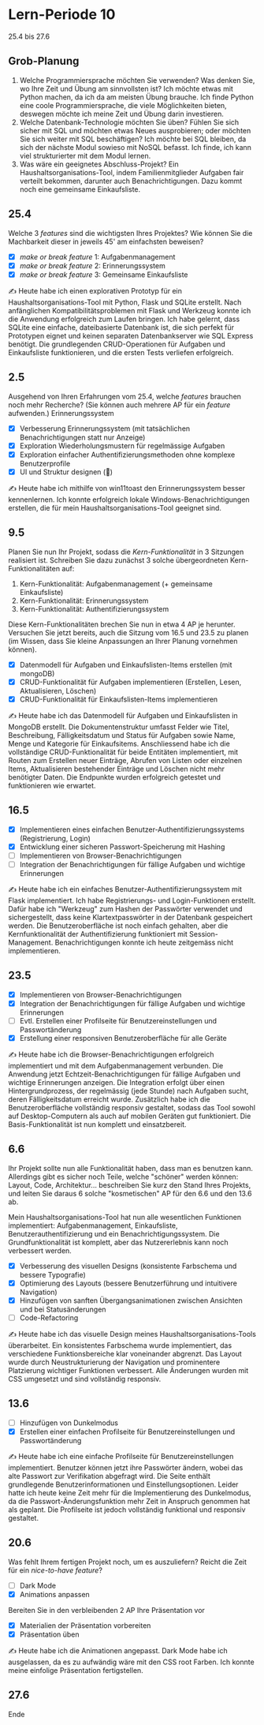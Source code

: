 # Lern-Periode 10

25.4 bis 27.6

## Grob-Planung

1. Welche Programmiersprache möchten Sie verwenden? Was denken Sie, wo Ihre Zeit und Übung am sinnvollsten ist?
   Ich möchte etwas mit Python machen, da ich da am meisten Übung brauche. Ich finde Python eine coole Programmiersprache, die viele Möglichkeiten bieten, deswegen möchte ich meine Zeit und Übung darin investieren.
2. Welche Datenbank-Technologie möchten Sie üben? Fühlen Sie sich sicher mit SQL und möchten etwas Neues ausprobieren; oder möchten Sie sich weiter mit SQL beschäftigen?
   Ich möchte bei SQL bleiben, da sich der nächste Modul sowieso mit NoSQL befasst. Ich finde, ich kann viel strukturierter mit dem Modul lernen.
3. Was wäre ein geeignetes Abschluss-Projekt?
   Ein Haushaltsorganisations-Tool, indem Familienmitglieder Aufgaben fair verteilt bekommen, darunter auch Benachrichtigungen. Dazu kommt noch eine gemeinsame Einkaufsliste.

## 25.4

Welche 3 *features* sind die wichtigsten Ihres Projektes? Wie können Sie die Machbarkeit dieser in jeweils 45' am einfachsten beweisen?

- [x] *make or break feature* 1: Aufgabenmanagement
- [x] *make or break feature* 2: Erinnerungssystem
- [x] *make or break feature* 3: Gemeinsame Einkaufsliste

✍️ Heute habe ich einen explorativen Prototyp für ein Haushaltsorganisations-Tool mit Python, Flask und SQLite erstellt. Nach anfänglichen Kompatibilitätsproblemen mit Flask und Werkzeug konnte ich die Anwendung erfolgreich zum Laufen bringen. Ich habe gelernt, dass SQLite eine einfache, dateibasierte Datenbank ist, die sich perfekt für Prototypen eignet und keinen separaten Datenbankserver wie SQL Express benötigt. Die grundlegenden CRUD-Operationen für Aufgaben und Einkaufsliste funktionieren, und die ersten Tests verliefen erfolgreich.

## 2.5

Ausgehend von Ihren Erfahrungen vom 25.4, welche *features* brauchen noch mehr Recherche? (Sie können auch mehrere AP für ein *feature* aufwenden.)
Erinnerungssystem

- [x] Verbesserung Erinnerungssystem (mit tatsächlichen Benachrichtigungen statt nur Anzeige)
- [x] Exploration Wiederholungsmustern für regelmässige Aufgaben
- [x] Exploration einfacher Authentifizierungsmethoden ohne komplexe Benutzerprofile
- [x] UI und Struktur designen (📵)

✍️ Heute habe ich mithilfe von win11toast den Erinnerungssystem besser kennenlernen. Ich konnte erfolgreich lokale Windows-Benachrichtigungen erstellen, die für mein Haushaltsorganisations-Tool geeignet sind.

## 9.5

Planen Sie nun Ihr Projekt, sodass die *Kern-Funktionalität* in 3 Sitzungen realisiert ist. Schreiben Sie dazu zunächst 3 solche übergeordneten Kern-Funktionalitäten auf: 

1. Kern-Funktionalität: Aufgabenmanagement (+ gemeinsame Einkaufsliste)
2. Kern-Funktionalität: Erinnerungssystem
3. Kern-Funktionalität: Authentifizierungssystem

Diese Kern-Funktionalitäten brechen Sie nun in etwa 4 AP je herunter. Versuchen Sie jetzt bereits, auch die Sitzung vom 16.5 und 23.5 zu planen (im Wissen, dass Sie kleine Anpassungen an Ihrer Planung vornehmen können).

- [x] Datenmodell für Aufgaben und Einkaufslisten-Items erstellen (mit mongoDB)
- [x] CRUD-Funktionalität für Aufgaben implementieren (Erstellen, Lesen, Aktualisieren, Löschen)
- [x] CRUD-Funktionalität für Einkaufslisten-Items implementieren

✍️ Heute habe ich das Datenmodell für Aufgaben und Einkaufslisten in MongoDB erstellt. Die Dokumentenstruktur umfasst Felder wie Titel, Beschreibung, Fälligkeitsdatum und Status für Aufgaben sowie Name, Menge und Kategorie für Einkaufsitems. Anschliessend habe ich die vollständige CRUD-Funktionalität für beide Entitäten implementiert, mit Routen zum Erstellen neuer Einträge, Abrufen von Listen oder einzelnen Items, Aktualisieren bestehender Einträge und Löschen nicht mehr benötigter Daten. Die Endpunkte wurden erfolgreich getestet und funktionieren wie erwartet.

## 16.5

- [x] Implementieren eines einfachen Benutzer-Authentifizierungssystems (Registrierung, Login)
- [x] Entwicklung einer sicheren Passwort-Speicherung mit Hashing
- [ ] Implementieren von Browser-Benachrichtigungen
- [ ] Integration der Benachrichtigungen für fällige Aufgaben und wichtige Erinnerungen

✍️ Heute habe ich ein einfaches Benutzer-Authentifizierungssystem mit Flask implementiert. Ich habe Registrierungs- und Login-Funktionen erstellt. Dafür habe ich "Werkzeug" zum Hashen der Passwörter verwendet und sichergestellt, dass keine Klartextpasswörter in der Datenbank gespeichert werden. Die Benutzeroberfläche ist noch einfach gehalten, aber die Kernfunktionalität der Authentifizierung funktioniert mit Session-Management. Benachrichtigungen konnte ich heute zeitgemäss nicht implementieren.

## 23.5

- [x] Implementieren von Browser-Benachrichtigungen
- [x] Integration der Benachrichtigungen für fällige Aufgaben und wichtige Erinnerungen
- [ ] Evtl. Erstellen einer Profilseite für Benutzereinstellungen und Passwortänderung
- [x] Erstellung einer responsiven Benutzeroberfläche für alle Geräte

✍️ Heute habe ich die Browser-Benachrichtigungen erfolgreich implementiert und mit dem Aufgabenmanagement verbunden. Die Anwendung jetzt Echtzeit-Benachrichtigungen für fällige Aufgaben und wichtige Erinnerungen anzeigen. Die Integration erfolgt über einen Hintergrundprozess, der regelmässig (jede Stunde) nach Aufgaben sucht, deren Fälligkeitsdatum erreicht wurde. Zusätzlich habe ich die Benutzeroberfläche vollständig responsiv gestaltet, sodass das Tool sowohl auf Desktop-Computern als auch auf mobilen Geräten gut funktioniert. Die Basis-Funktionalität ist nun komplett und einsatzbereit.

## 6.6

Ihr Projekt sollte nun alle Funktionalität haben, dass man es benutzen kann. Allerdings gibt es sicher noch Teile, welche "schöner" werden können: Layout, Code, Architektur... beschreiben Sie kurz den Stand Ihres Projekts, und leiten Sie daraus 6 solche "kosmetischen" AP für den 6.6 und den 13.6 ab.

Mein Haushaltsorganisations-Tool hat nun alle wesentlichen Funktionen implementiert: Aufgabenmanagement, Einkaufsliste, Benutzerauthentifizierung und ein Benachrichtigungssystem. Die Grundfunktionalität ist komplett, aber das Nutzererlebnis kann noch verbessert werden.

- [x] Verbesserung des visuellen Designs (konsistente Farbschema und bessere Typografie)
- [x] Optimierung des Layouts (bessere Benutzerführung und intuitivere Navigation)
- [x] Hinzufügen von sanften Übergangsanimationen zwischen Ansichten und bei Statusänderungen
- [ ] Code-Refactoring

✍️ Heute habe ich das visuelle Design meines Haushaltsorganisations-Tools überarbeitet. Ein konsistentes Farbschema wurde implementiert, das verschiedene Funktionsbereiche klar voneinander abgrenzt. Das Layout wurde durch Neustrukturierung der Navigation und prominentere Platzierung wichtiger Funktionen verbessert. Alle Änderungen wurden mit CSS umgesetzt und sind vollständig responsiv.

## 13.6

- [ ] Hinzufügen von Dunkelmodus
- [x] Erstellen einer einfachen Profilseite für Benutzereinstellungen und Passwortänderung

✍️ Heute habe ich eine einfache Profilseite für Benutzereinstellungen implementiert. Benutzer können jetzt ihre Passwörter ändern, wobei das alte Passwort zur Verifikation abgefragt wird. Die Seite enthält grundlegende Benutzerinformationen und Einstellungsoptionen. Leider hatte ich heute keine Zeit mehr für die Implementierung des Dunkelmodus, da die Passwort-Änderungsfunktion mehr Zeit in Anspruch genommen hat als geplant. Die Profilseite ist jedoch vollständig funktional und responsiv gestaltet.

## 20.6

Was fehlt Ihrem fertigen Projekt noch, um es auszuliefern? Reicht die Zeit für ein *nice-to-have feature*?

- [ ] Dark Mode
- [x] Animations anpassen

Bereiten Sie in den verbleibenden 2 AP Ihre Präsentation vor

- [x] Materialien der Präsentation vorbereiten
- [x] Präsentation üben

✍️ Heute habe ich die Animationen angepasst. Dark Mode habe ich ausgelassen, da es zu aufwändig wäre mit den CSS root Farben. Ich konnte meine einfolige Präsentation fertigstellen. 

## 27.6

Ende
